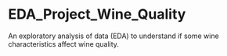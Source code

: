 # EDA_Project_Wine_Quality
An exploratory analysis of data (EDA) to understand if some wine characteristics affect wine quality.
